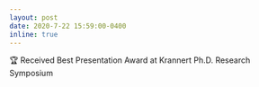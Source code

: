 ```yaml
---
layout: post
date: 2020-7-22 15:59:00-0400
inline: true
---
```


:trophy: Received Best Presentation Award at Krannert Ph.D. Research Symposium
